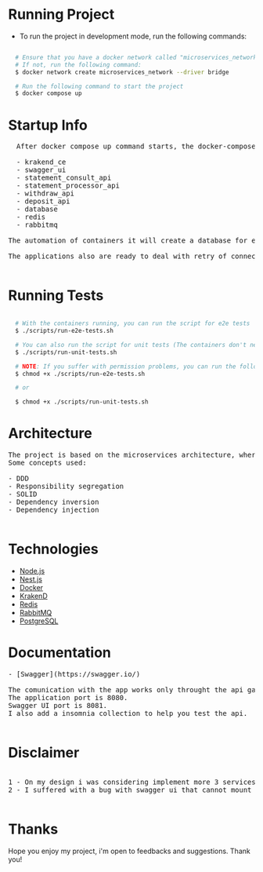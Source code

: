 # Running Project

- To run the project in development mode, run the following commands:

```bash

  # Ensure that you have a docker network called "microservices_network" created
  # If not, run the following command:
  $ docker network create microservices_network --driver bridge

  # Run the following command to start the project
  $ docker compose up

```

# Startup Info

<pre align="start">
  After docker compose up command starts, the docker-compose.yml file will start the following containers:
  
  - krakend_ce
  - swagger_ui
  - statement_consult_api
  - statement_processor_api
  - withdraw_api
  - deposit_api
  - database
  - redis
  - rabbitmq

The automation of containers it will create a database for each microservice, install dependencies, run migrations and deal with de database connection.

The applications also are ready to deal with retry of connections with RabbitMQ

</pre>

# Running Tests

```bash

  # With the containers running, you can run the script for e2e tests
  $ ./scripts/run-e2e-tests.sh

  # You can also run the script for unit tests (The containers don't need to be running)
  $ ./scripts/run-unit-tests.sh

  # NOTE: If you suffer with permission problems, you can run the following command to the affected script:
  $ chmod +x ./scripts/run-e2e-tests.sh

  # or

  $ chmod +x ./scripts/run-unit-tests.sh

```

# Architecture

<pre align="start">
The project is based on the microservices architecture, where each microservice has its own database and is responsible for a specific business rules, the communication between the microservices is made by the RabbitMQ message broker with a Event Driven Architecture.
Some concepts used:

- DDD
- Responsibility segregation
- SOLID
- Dependency inversion
- Dependency injection

</pre>

# Technologies

- [Node.js](https://nodejs.org/en/)
- [Nest.js](https://nestjs.com/)
- [Docker](https://www.docker.com/)
- [KrakenD](https://www.krakend.io/)
- [Redis](https://redis.io/)
- [RabbitMQ](https://www.rabbitmq.com/)
- [PostgreSQL](https://www.postgresql.org/)

# Documentation

<pre align="start">
- [Swagger](https://swagger.io/)

The comunication with the app works only throught the api gateway.
The application port is 8080.
Swagger UI port is 8081.
I also add a insomnia collection to help you test the api.

</pre>

# Disclaimer

<pre align="start">

1 - On my design i was considering implement more 3 services, Shop, Cancel and Value-Reversal but i didn't have time to implement them.
2 - I suffered with a bug with swagger ui that cannot mount the curl command to test the api, the problem occurs with properties that are number, for example the amount, i tried to fix it but i didn't found any solution for it.

</pre>

# Thanks

<p>
Hope you enjoy my project, i'm open to feedbacks and suggestions. Thank you!
</p>
